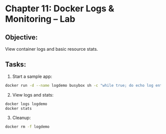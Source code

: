 # Chapter 11: Docker Logs & Monitoring – Lab

## Objective:
View container logs and basic resource stats.

## Tasks:
1. Start a sample app:
```bash
docker run -d --name logdemo busybox sh -c "while true; do echo log entry; sleep 1; done"
```

2. View logs and stats:
```bash
docker logs logdemo
docker stats
```

3. Cleanup:
```bash
docker rm -f logdemo
```
